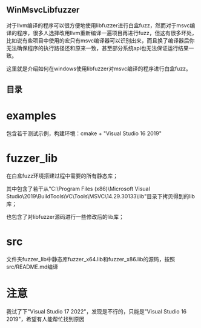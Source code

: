 ## WinMsvcLibfuzzer
对于llvm编译的程序可以很方便地使用libfuzzer进行白盒fuzz，然而对于msvc编译的程序，很多人选择改用llvm重新编译一遍项目再进行fuzz，但这有很多坏处，比如说有些项目中使用的宏只有msvc编译器可以识别出来，而且换了编译器后你无法确保程序的执行路径还和原来一致，甚至部分系统api也无法保证运行结果一致。

这里就是介绍如何在windows使用libfuzzer对msvc编译的程序进行白盒fuzz。

## 目录

# examples
包含若干测试示例，构建环境：cmake + "Visual Studio 16 2019"

# fuzzer_lib
在白盒fuzz环境搭建过程中需要的所有静态库；

其中包含了若干从"C:\Program Files (x86)\Microsoft Visual Studio\2019\BuildTools\VC\Tools\MSVC\14.29.30133\lib"目录下拷贝得到的lib库；

也包含了对libfuzzer源码进行一些修改后的lib库；

# src
文件夹fuzzer_lib中静态库fuzzer_x64.lib和fuzzer_x86.lib的源码，按照src/README.md编译

# 注意
我试了下"Visual Studio 17 2022"，发现是不行的，只能是"Visual Studio 16 2019"，希望有人能帮忙找到原因

